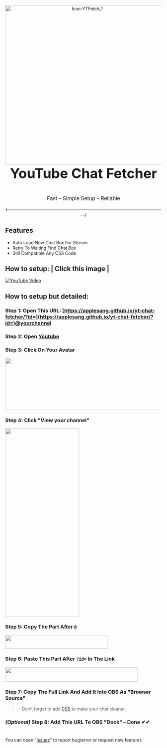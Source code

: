 <div align="center">
  <img width="512" height="512" alt="Icon-YTFetch_1" src="https://github.com/user-attachments/assets/15444b70-0bea-4452-b90a-ec972d8a8ddc" align="right"/>
  <p style="font-size:44px; font-weight:bold;">YouTube Chat Fetcher</p>
  <p style="font-size:1.2em; margin-top:0.5em;">Fast – Simple Setup – Reliable</p>
</div>



<p align="center">
  <s>\-------------------------------------------------------------------------------/</s>
</p>


## Features
- Auto Load New Chat Box For Stream
- Retry To Waiting Find Chat Box
- Still Compatible Any CSS Code

## How to setup:   | Click this image |
[![YouTube Video](https://img.youtube.com/vi/-6NTKx266-Q/hqdefault.jpg)](https://www.youtube.com/watch?v=-6NTKx266-Q)

## How to setup but detailed:
### Step 1: Open This URL:  [https://applesang.github.io/yt-chat-fetcher/?id=](https://applesang.github.io/yt-chat-fetcher/?id=)@yourchannel  


### Step 2: Open [Youtube](https://www.youtube.com/)

### Step 3: Click On Your Avatar  
<img src="https://github.com/user-attachments/assets/70c84828-ea46-497e-875f-25c6dfe558aa" width="732" height="167" />


### Step 4: Click "View your channel"  
<img src="https://github.com/user-attachments/assets/be5cdc27-8518-4dc6-8b3a-e77ed46d39c0" width="238" height="604" />


### Step 5: Copy The Part After `@`  
<img src="https://github.com/user-attachments/assets/08ebe67b-bbe3-4ef2-a988-d0183d9df67c" width="331" height="44" />


### Step 6: Paste This Part After `?id=` In The Link
<img src="https://github.com/user-attachments/assets/e41a67c8-2d0b-42ee-a924-c176a96d0a6c" width="427" height="46" />

### Step 7: Copy The Full Link And Add It Into OBS As "Browser Source"  
> 💡 Don’t forget to add [CSS](https://chatv2.septapus.com/) to make your chat cleaner.

### *(Optional)* Step 8: Add This URL To OBS "Dock" – Done ✔✔






#
You can open "[Issues](https://github.com/AppleSang/yt-chat-fetcher/issues)" to report bug/error or request new features
#






